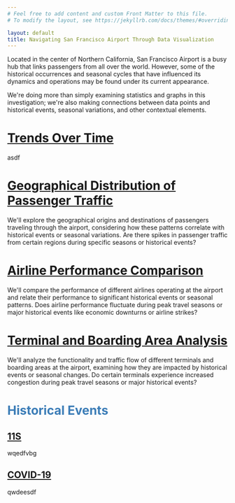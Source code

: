 ```yaml
---
# Feel free to add content and custom Front Matter to this file.
# To modify the layout, see https://jekyllrb.com/docs/themes/#overriding-theme-defaults

layout: default
title: Navigating San Francisco Airport Through Data Visualization
---
```


Located in the center of Northern California, San Francisco Airport is a busy hub that links passengers from all over the world. However, some of the historical occurrences and seasonal cycles that have influenced its dynamics and operations may be found under its current appearance.

We're doing more than simply examining statistics and graphs in this investigation; we're also making connections between data points and historical events, seasonal variations, and other contextual elements.

# [Trends Over Time](/posts/temporalEvolution.md)

asdf

# [Geographical Distribution of Passenger Traffic](/posts/passengerStudy.md)

We'll explore the geographical origins and destinations of passengers traveling through the airport, considering how these patterns correlate with historical events or seasonal variations. Are there spikes in passenger traffic from certain regions during specific seasons or historical events?

# [Airline Performance Comparison](/posts/airlineStudy.md)

 We'll compare the performance of different airlines operating at the airport and relate their performance to significant historical events or seasonal patterns. Does airline performance fluctuate during peak travel seasons or major historical events like economic downturns or airline strikes?

# [Terminal and Boarding Area Analysis](/posts/airportTerminal.md)

We'll analyze the functionality and traffic flow of different terminals and boarding areas at the airport, examining how they are impacted by historical events or seasonal changes. Do certain terminals experience increased congestion during peak travel seasons or major historical events?

# <span style="color: #3c7db7;">Historical Events</span>

## [11S](/posts/11S.md)

wqedfvbg

## [COVID-19](/posts/covid.md)

qwdeesdf